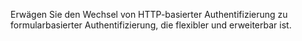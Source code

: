 Erwägen Sie den Wechsel von HTTP-basierter Authentifizierung zu formularbasierter Authentifizierung, die flexibler und erweiterbar ist.